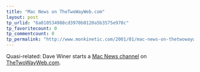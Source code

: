 ```yaml
---
title: "Mac News on TheTwoWayWeb.com"
layout: post
tp_urlid: "6a010534988cd3970b0120a5b3575e970c"
tp_favoritecount: 0
tp_commentcount: 0
tp_permalink: "http://www.monkinetic.com/2001/01/mac-news-on-thetwowaywebcom.html"
---
```

Quasi-related: Dave Winer starts a <a href="http://www.thetwowayweb.com/macintoshNews">Mac News channel</a> on <a href="http://www.thetwowayweb.com/">TheTwoWayWeb.com</a>.
